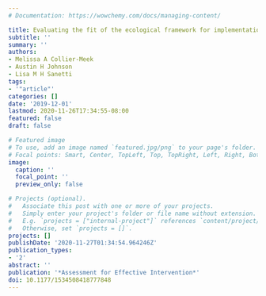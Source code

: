 ```yaml
---
# Documentation: https://wowchemy.com/docs/managing-content/

title: Evaluating the fit of the ecological framework for implementation variables
subtitle: ''
summary: ''
authors:
- Melissa A Collier-Meek
- Austin H Johnson
- Lisa M H Sanetti
tags:
- '"article"'
categories: []
date: '2019-12-01'
lastmod: 2020-11-26T17:34:55-08:00
featured: false
draft: false

# Featured image
# To use, add an image named `featured.jpg/png` to your page's folder.
# Focal points: Smart, Center, TopLeft, Top, TopRight, Left, Right, BottomLeft, Bottom, BottomRight.
image:
  caption: ''
  focal_point: ''
  preview_only: false

# Projects (optional).
#   Associate this post with one or more of your projects.
#   Simply enter your project's folder or file name without extension.
#   E.g. `projects = ["internal-project"]` references `content/project/deep-learning/index.md`.
#   Otherwise, set `projects = []`.
projects: []
publishDate: '2020-11-27T01:34:54.964246Z'
publication_types:
- '2'
abstract: ''
publication: '*Assessment for Effective Intervention*'
doi: 10.1177/1534508418777848
---
```

